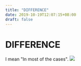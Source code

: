 ```yaml
---
title: "DIFFERENCE"
date: 2019-10-19T12:07:15+08:00
draft: false
---
```


# DIFFERENCE
I mean "In most of the cases".
![](http://cdn.nemoworks.info/ycao.cc/images/DIFFERENCE.jpg)